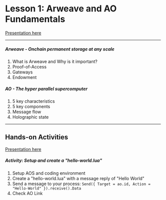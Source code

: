 # Lesson 1: Arweave and AO Fundamentals

[Presentation here](https://www.canva.com/design/DAGbJhZ1064/Nrr4I6i1Ppl-U5NAbYubkQ/edit?utm_content=DAGbJhZ1064&utm_campaign=designshare&utm_medium=link2&utm_source=sharebutton)

---

##### Arweave - Onchain permanent storage at any scale

1. What is Arweave and Why is it important?
2. Proof-of-Access
3. Gateways
4. Endowment

##### AO - The hyper parallel supercomputer

1. 5 key characteristics
2. 5 key components
3. Message flow
4. Holographic state

---

## Hands-on Activities

[Presentation here](https://www.canva.com/design/DAGbMx7BRYg/rzm1g6rE768l5RKY5ebbLw/edit?utm_content=DAGbMx7BRYg&utm_campaign=designshare&utm_medium=link2&utm_source=sharebutton)

##### Activity: Setup and create a "hello-world.lua"

1. Setup AOS and coding environment
2. Create a "hello-world.lua" with a message reply of "Hello World"
3. Send a message to your process: `Send({ Target = ao.id, Action = "Hello-World" }).receive().Data`
4. Check AO Link

